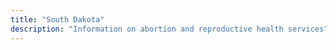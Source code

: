 ```yaml
---
title: "South Dakota"
description: "Information on abortion and reproductive health services"
---
```


